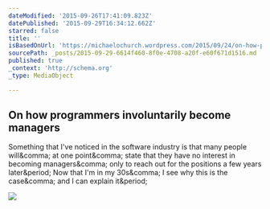 ```yaml
---
dateModified: '2015-09-26T17:41:09.823Z'
datePublished: '2015-09-29T16:34:12.662Z'
starred: false
title: ''
isBasedOnUrl: 'https://michaelochurch.wordpress.com/2015/09/24/on-how-programmers-involuntarily-become-managers/'
sourcePath: _posts/2015-09-29-6614f460-8f0e-4708-a20f-e60f671d1516.md
published: true
_context: 'http://schema.org'
_type: MediaObject

---
```

<article style=""><h1>On how programmers involuntarily become managers</h1><p>Something that I've noticed in the software industry is that many people will&amp;comma; at one point&amp;comma; state that they have no interest in becoming managers&amp;comma; only to reach out for the positions a few years later&amp;period; Now that I'm in my 30s&amp;comma; I see why this is the case&amp;comma; and I can explain it&amp;period;</p><img src="https://s0.wp.com/i/blank.jpg" /></article>